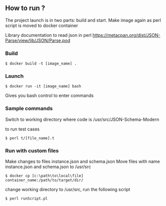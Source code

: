 ## How to run ?

The project launch is in two parts: build and start.
Make image again as perl script is moved to docker container

Library documentation to read json in perl
https://metacpan.org/dist/JSON-Parse/view/lib/JSON/Parse.pod

### Build

```
$ docker build -t [image_name] . 
```

### Launch

```
$ docker run -it [image_name] bash
```

Gives you bash control to enter commands

### Sample commands

Switch to working directory where code is /usr/src/JSON-Schema-Modern

to run test cases

```
$ perl t/[file_name].t
```

### Run with custom files
Make changes to files instance.json and schema.json
Move files with name instance.json and schema.json to /usr/src

```
$ docker cp [c:\path\to\local\file] container_name:/path/to/target/dir/
```

change working directory to /usr/src, run the following script
```
$ perl runScript.pl
```